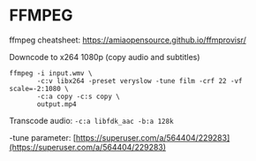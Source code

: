 # FFMPEG

ffmpeg cheatsheet: <https://amiaopensource.github.io/ffmprovisr/>

Downcode to x264 1080p \(copy audio and subtitles\)

```terminal
ffmpeg -i input.wmv \
       -c:v libx264 -preset veryslow -tune film -crf 22 -vf scale=-2:1080 \
       -c:a copy -c:s copy \
       output.mp4
```

Transcode audio: `-c:a libfdk_aac -b:a 128k`

-tune parameter: [https://superuser.com/a/564404/229283](https://superuser.com/a/564404/229283)

